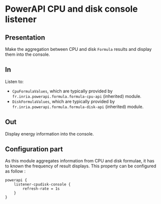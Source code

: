# PowerAPI CPU and disk console listener

## Presentation

Make the aggregation between CPU and disk `Formula` results and display them into the console.

## In

Listen to:
* `CpuFormulaValues`, which are typically provided by `fr.inria.powerapi.formula.formula-cpu-api` (inherited) module.
* `DiskFormulaValues`, which are typically provided by `fr.inria.powerapi.formula.formula-disk-api` (inherited) module.

## Out

Display energy information into the console.

## Configuration part

As this module aggregates information from CPU and disk formulae, it has to known the frequency of result displays. This property can be configured as follow :
```
powerapi {
	listener-cpudisk-console {
	    refresh-rate = 1s
	}
}
```
